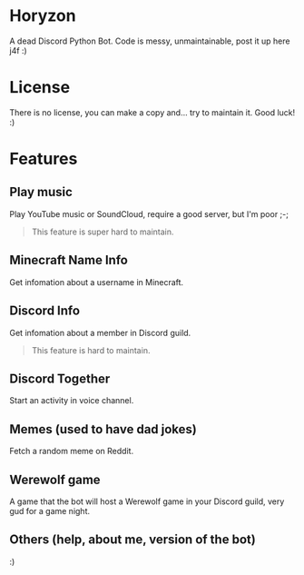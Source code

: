 # Horyzon
A dead Discord Python Bot. Code is messy, unmaintainable, post it up here j4f :)
# License
There is no license, you can make a copy and... try to maintain it. Good luck! :)
# Features
## Play music
Play YouTube music or SoundCloud, require a good server, but I'm poor ;-;
> This feature is super hard to maintain.
## Minecraft Name Info
Get infomation about a username in Minecraft.
## Discord Info
Get infomation about a member in Discord guild.
> This feature is hard to maintain.
## Discord Together
Start an activity in voice channel.
## Memes (used to have dad jokes)
Fetch a random meme on Reddit.
## Werewolf game
A game that the bot will host a Werewolf game in your Discord guild, very gud for a game night.
## Others (help, about me, version of the bot)
:)
